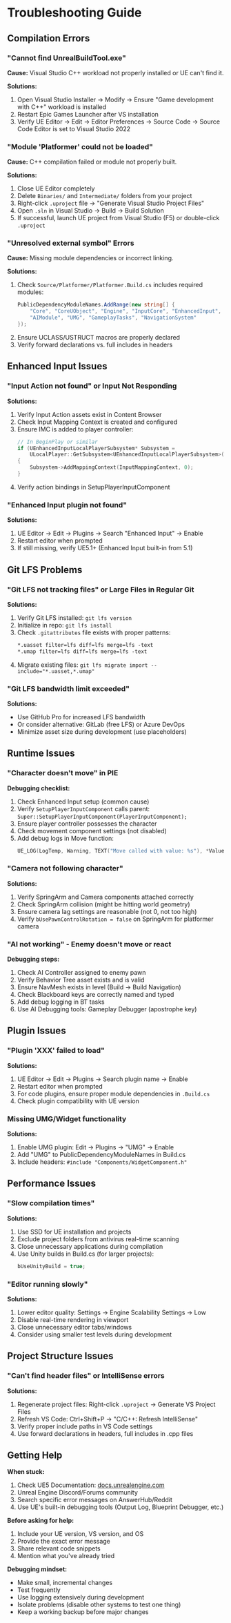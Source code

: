 # Troubleshooting Guide

## Compilation Errors

### "Cannot find UnrealBuildTool.exe"

**Cause:** Visual Studio C++ workload not properly installed or UE can't find it.

**Solutions:**

1. Open Visual Studio Installer → Modify → Ensure "Game development with C++" workload is installed
2. Restart Epic Games Launcher after VS installation
3. Verify UE Editor → Edit → Editor Preferences → Source Code → Source Code Editor is set to Visual Studio 2022

### "Module 'Platformer' could not be loaded"

**Cause:** C++ compilation failed or module not properly built.

**Solutions:**

1. Close UE Editor completely
2. Delete `Binaries/` and `Intermediate/` folders from your project
3. Right-click `.uproject` file → "Generate Visual Studio Project Files"
4. Open `.sln` in Visual Studio → Build → Build Solution
5. If successful, launch UE project from Visual Studio (F5) or double-click `.uproject`

### "Unresolved external symbol" Errors

**Cause:** Missing module dependencies or incorrect linking.

**Solutions:**

1. Check `Source/Platformer/Platformer.Build.cs` includes required modules:
   ```csharp
   PublicDependencyModuleNames.AddRange(new string[] {
       "Core", "CoreUObject", "Engine", "InputCore", "EnhancedInput",
       "AIModule", "UMG", "GameplayTasks", "NavigationSystem"
   });
   ```
2. Ensure UCLASS/USTRUCT macros are properly declared
3. Verify forward declarations vs. full includes in headers

## Enhanced Input Issues

### "Input Action not found" or Input Not Responding

**Solutions:**

1. Verify Input Action assets exist in Content Browser
2. Check Input Mapping Context is created and configured
3. Ensure IMC is added to player controller:
   ```cpp
   // In BeginPlay or similar
   if (UEnhancedInputLocalPlayerSubsystem* Subsystem =
       ULocalPlayer::GetSubsystem<UEnhancedInputLocalPlayerSubsystem>(GetLocalPlayer()))
   {
       Subsystem->AddMappingContext(InputMappingContext, 0);
   }
   ```
4. Verify action bindings in SetupPlayerInputComponent

### "Enhanced Input plugin not found"

**Solutions:**

1. UE Editor → Edit → Plugins → Search "Enhanced Input" → Enable
2. Restart editor when prompted
3. If still missing, verify UE5.1+ (Enhanced Input built-in from 5.1)

## Git LFS Problems

### "Git LFS not tracking files" or Large Files in Regular Git

**Solutions:**

1. Verify Git LFS installed: `git lfs version`
2. Initialize in repo: `git lfs install`
3. Check `.gitattributes` file exists with proper patterns:
   ```txt
   *.uasset filter=lfs diff=lfs merge=lfs -text
   *.umap filter=lfs diff=lfs merge=lfs -text
   ```
4. Migrate existing files: `git lfs migrate import --include="*.uasset,*.umap"`

### "Git LFS bandwidth limit exceeded"

**Solutions:**

- Use GitHub Pro for increased LFS bandwidth
- Or consider alternative: GitLab (free LFS) or Azure DevOps
- Minimize asset size during development (use placeholders)

## Runtime Issues

### "Character doesn't move" in PIE

**Debugging checklist:**

1. Check Enhanced Input setup (common cause)
2. Verify `SetupPlayerInputComponent` calls parent: `Super::SetupPlayerInputComponent(PlayerInputComponent);`
3. Ensure player controller possesses the character
4. Check movement component settings (not disabled)
5. Add debug logs in Move function:
   ```cpp
   UE_LOG(LogTemp, Warning, TEXT("Move called with value: %s"), *Value.ToString());
   ```

### "Camera not following character"

**Solutions:**

1. Verify SpringArm and Camera components attached correctly
2. Check SpringArm collision (might be hitting world geometry)
3. Ensure camera lag settings are reasonable (not 0, not too high)
4. Verify `bUsePawnControlRotation = false` on SpringArm for platformer camera

### "AI not working" - Enemy doesn't move or react

**Debugging steps:**

1. Check AI Controller assigned to enemy pawn
2. Verify Behavior Tree asset exists and is valid
3. Ensure NavMesh exists in level (Build → Build Navigation)
4. Check Blackboard keys are correctly named and typed
5. Add debug logging in BT tasks
6. Use AI Debugging tools: Gameplay Debugger (apostrophe key)

## Plugin Issues

### "Plugin 'XXX' failed to load"

**Solutions:**

1. UE Editor → Edit → Plugins → Search plugin name → Enable
2. Restart editor when prompted
3. For code plugins, ensure proper module dependencies in `.Build.cs`
4. Check plugin compatibility with UE version

### Missing UMG/Widget functionality

**Solutions:**

1. Enable UMG plugin: Edit → Plugins → "UMG" → Enable
2. Add "UMG" to PublicDependencyModuleNames in Build.cs
3. Include headers: `#include "Components/WidgetComponent.h"`

## Performance Issues

### "Slow compilation times"

**Solutions:**

1. Use SSD for UE installation and projects
2. Exclude project folders from antivirus real-time scanning
3. Close unnecessary applications during compilation
4. Use Unity builds in Build.cs (for larger projects):
   ```csharp
   bUseUnityBuild = true;
   ```

### "Editor running slowly"

**Solutions:**

1. Lower editor quality: Settings → Engine Scalability Settings → Low
2. Disable real-time rendering in viewport
3. Close unnecessary editor tabs/windows
4. Consider using smaller test levels during development

## Project Structure Issues

### "Can't find header files" or IntelliSense errors

**Solutions:**

1. Regenerate project files: Right-click `.uproject` → Generate VS Project Files
2. Refresh VS Code: Ctrl+Shift+P → "C/C++: Refresh IntelliSense"
3. Verify proper include paths in VS Code settings
4. Use forward declarations in headers, full includes in .cpp files

## Getting Help

**When stuck:**

1. Check UE5 Documentation: [docs.unrealengine.com](https://docs.unrealengine.com/)
2. Unreal Engine Discord/Forums community
3. Search specific error messages on AnswerHub/Reddit
4. Use UE's built-in debugging tools (Output Log, Blueprint Debugger, etc.)

**Before asking for help:**

1. Include your UE version, VS version, and OS
2. Provide the exact error message
3. Share relevant code snippets
4. Mention what you've already tried

**Debugging mindset:**

- Make small, incremental changes
- Test frequently
- Use logging extensively during development
- Isolate problems (disable other systems to test one thing)
- Keep a working backup before major changes

